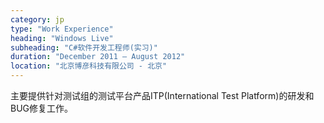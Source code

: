 ```yaml
---
category: jp
type: "Work Experience"
heading: "Windows Live"
subheading: "C#软件开发工程师(实习)"
duration: "December 2011 – August 2012"
location: "北京博彦科技有限公司 - 北京"
---
```


主要提供针对测试组的测试平台产品ITP(International Test Platform)的研发和BUG修复工作。